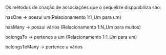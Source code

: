 Os métodos de criação de associações que o sequelize disponibiliza são:

hasOne -> possui um(Relacionamento 1:1_Um para um)

hasMany -> possui vários (Relacionamento 1:N_Um para muitos)

belongsTo -> pertence a um (Relacionamento 1:1_Um para um)

belongsToMany -> pertence a vários